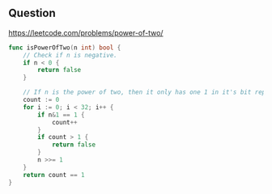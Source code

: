 ## Question

https://leetcode.com/problems/power-of-two/

```go
func isPowerOfTwo(n int) bool {
	// Check if n is negative.
	if n < 0 {
		return false
	}

	// If n is the power of two, then it only has one 1 in it's bit representation.
	count := 0
	for i := 0; i < 32; i++ {
		if n&1 == 1 {
			count++
		}
		if count > 1 {
			return false
		}
		n >>= 1
	}
	return count == 1
}
```
